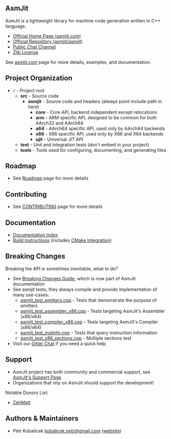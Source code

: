 AsmJit
------

AsmJit is a lightweight library for machine code generation written in C++ language.

  * [Official Home Page (asmjit.com)](https://asmjit.com)
  * [Official Repository (asmjit/asmjit)](https://github.com/asmjit/asmjit)
  * [Public Chat Channel](https://app.gitter.im/#/room/#asmjit:gitter.im)
  * [Zlib License](./LICENSE.md)

See [asmjit.com](https://asmjit.com) page for more details, examples, and documentation.

Project Organization
--------------------

  * **`/`**        - Project root
    * **src**      - Source code
      * **asmjit** - Source code and headers (always point include path in here)
        * **core** - Core API, backend independent except relocations
        * **arm**  - ARM specific API, designed to be common for both AArch32 and AArch64
        * **a64**  - AArch64 specific API, used only by AArch64 backends
        * **x86**  - X86 specific API, used only by X86 and X64 backends
        * **ujit** - Universal JIT API
    * **test**     - Unit and integration tests (don't embed in your project)
    * **tools**    - Tools used for configuring, documenting, and generating files

Roadmap
-------

  * See [Roadmap](https://asmjit.com/roadmap.html) page for more details

Contributing
------------

  * See [CONTRIBUTING](./CONTRIBUTING.md) page for more details

Documentation
-------------

  * [Documentation Index](https://asmjit.com/doc/index.html)
  * [Build Instructions](https://asmjit.com/doc/group__asmjit__build.html) (includes [CMake Integration](https://asmjit.com/doc/group__asmjit__build.html#cmake_integration))

Breaking Changes
----------------

Breaking the API is sometimes inevitable, what to do?

  * See [Breaking Changes Guide](https://asmjit.com/doc/group__asmjit__breaking__changes.html), which is now part of AsmJit documentation
  * See asmjit tests, they always compile and provide implementation of many use-cases:
    * [asmjit_test_emitters.cpp](./test/asmjit_test_emitters.cpp) - Tests that demonstrate the purpose of emitters
    * [asmjit_test_assembler_x86.cpp](./test/asmjit_test_assembler_x86.cpp) - Tests targeting AsmJit's Assembler (x86/x64)
    * [asmjit_test_compiler_x86.cpp](./test/asmjit_test_compiler_x86.cpp) - Tests targeting AsmJit's Compiler (x86/x64)
    * [asmjit_test_instinfo.cpp](./test/asmjit_test_instinfo.cpp) - Tests that query instruction information
    * [asmjit_test_x86_sections.cpp](./test/asmjit_test_x86_sections.cpp) - Multiple sections test
  * Visit our [Gitter Chat](https://app.gitter.im/#/room/#asmjit:gitter.im) if you need a quick help

Support
-------

  * AsmJit project has both community and commercial support, see [AsmJit's Support Page](https://asmjit.com/support.html)
  * Organizations that rely on AsmJit should support the development!

Notable Donors List:

  * [ZehMatt](https://github.com/ZehMatt)

Authors & Maintainers
---------------------

  * Petr Kobalicek <kobalicek.petr@gmail.com> ([website](https://kobalicek.com))
